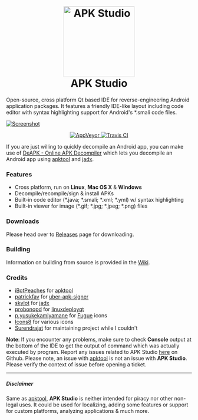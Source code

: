 <h1 align="center">
  <a href="http://www.vaibhavpandey.com/apkstudio/">
    <img src="https://raw.githubusercontent.com/vaibhavpandeyvpz/apkstudio/master/resources/icon.png" alt="APK Studio" height="192px">
  </a>
  <br>
  APK Studio
</h1>

Open-source, cross platform Qt based IDE for reverse-engineering Android application packages. It features a friendly IDE-like layout including code editor with syntax highlighting support for Android's \*.smali code files.

[![Screenshot](https://raw.githubusercontent.com/vaibhavpandeyvpz/apkstudio/master/resources/screenshot.png)](https://raw.githubusercontent.com/vaibhavpandeyvpz/apkstudio/master/resources/screenshot.png)

<p align="center">
  <a href="https://ci.appveyor.com/project/vaibhavpandeyvpz/apkstudio">
    <img src="https://img.shields.io/appveyor/ci/vaibhavpandeyvpz/apkstudio.svg" alt="AppVeyor">
  </a>
  <a href="https://travis-ci.org/vaibhavpandeyvpz/apkstudio">
    <img src="https://img.shields.io/travis/vaibhavpandeyvpz/apkstudio.svg" alt="Travis CI">
  </a>
</p>

If you are just willing to quickly decompile an Android app, you can make use of [DeAPK - Online APK Decompiler](https://deapk.vaibhavpandey.com/) which lets you decompile an Android app using [apktool](https://github.com/ibotpeaches/apktool) and [jadx](https://github.com/skylot/jadx).

### Features
- Cross platform, run on **Linux**, **Mac OS X** & **Windows**
- Decompile/recompile/sign & install APKs
- Built-in code editor (\*.java; \*.smali; \*.xml; \*.yml) w/ syntax highlighting
- Built-in viewer for image (\*.gif; \*.jpg; \*.jpeg; \*.png) files

### Downloads
Please head over to [Releases](https://github.com/vaibhavpandeyvpz/apkstudio/releases) page for downloading.

### Building
Information on building from source is provided in the [Wiki](https://github.com/vaibhavpandeyvpz/apkstudio/wiki).

### Credits
- [iBotPeaches](https://github.com/iBotPeaches) for [apktool](https://ibotpeaches.github.io/Apktool)
- [patrickfav](https://github.com/patrickfav) for [uber-apk-signer](https://github.com/patrickfav/uber-apk-signer)
- [skylot](https://github.com/skylot) for [jadx](https://github.com/skylot/jadx)
- [probonopd](https://github.com/probonopd) for [linuxdeployqt](https://github.com/probonopd/linuxdeployqt)
- [p.yusukekamiyamane](https://p.yusukekamiyamane.com/) for [Fugue](https://p.yusukekamiyamane.com/) icons
- [Icons8](https://icons8.com/) for various icons
- [Surendrajat](https://github.com/Surendrajat) for maintaining project while I couldn't

**Note**: If you encounter any problems, make sure to check **Console** output at the bottom of the IDE to get the output of command which was actually executed by program. Report any issues related to APK Studio [here](https://github.com/vaibhavpandeyvpz/apkstudio/issues) on Github. Please note, an issue with [apktool](http://ibotpeaches.github.io/Apktool/) is not an issue with **APK Studio**. Please verify the context of issue before opening a ticket.

---

##### Disclaimer
Same as [apktool](http://ibotpeaches.github.io/Apktool/), **APK Studio** is neither intended for piracy nor other non-legal uses. It could be used for localizing, adding some features or support for custom platforms, analyzing applications &amp; much more.
